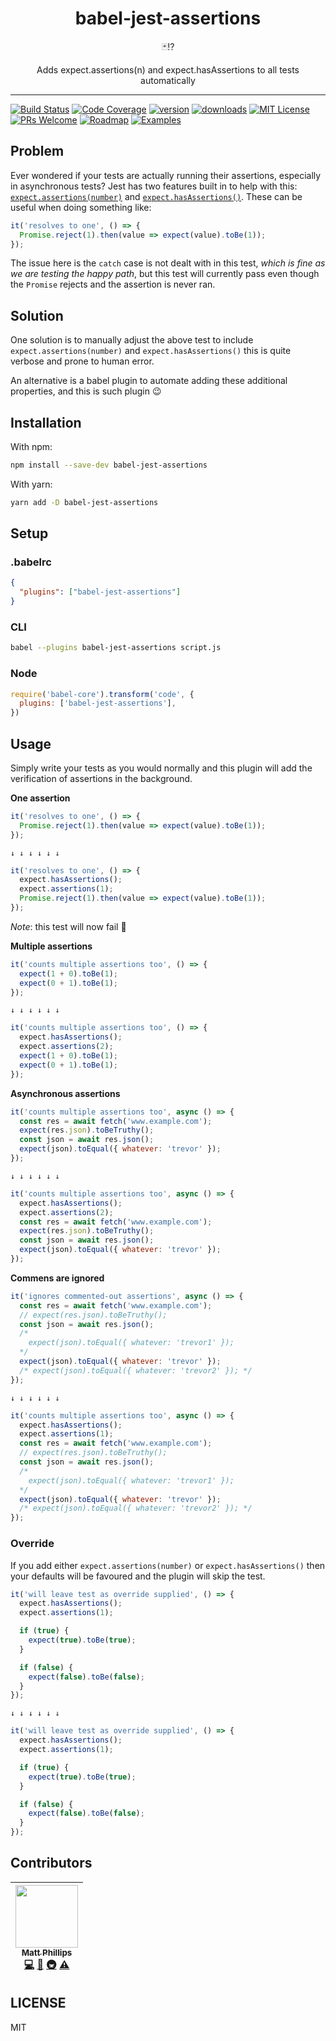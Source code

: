 <div align="center">
  <h1>babel-jest-assertions</h1>

  🃏⁉️

  Adds expect.assertions(n) and expect.hasAssertions to all tests automatically
</div>

<hr />

[![Build Status](https://img.shields.io/travis/mattphillips/babel-jest-assertions.svg?style=flat-square)](https://travis-ci.org/mattphillips/babel-jest-assertions)
[![Code Coverage](https://img.shields.io/codecov/c/github/mattphillips/babel-jest-assertions.svg?style=flat-square)](https://codecov.io/github/mattphillips/babel-jest-assertions)
[![version](https://img.shields.io/npm/v/babel-jest-assertions.svg?style=flat-square)](https://www.npmjs.com/package/babel-jest-assertions)
[![downloads](https://img.shields.io/npm/dm/babel-jest-assertions.svg?style=flat-square)](http://npm-stat.com/charts.html?package=babel-jest-assertions&from=2017-09-14)
[![MIT License](https://img.shields.io/npm/l/babel-jest-assertions.svg?style=flat-square)](https://github.com/mattphillips/babel-jest-assertions/blob/master/LICENSE)
[![PRs Welcome](https://img.shields.io/badge/PRs-welcome-brightgreen.svg?style=flat-square)](http://makeapullrequest.com)
[![Roadmap](https://img.shields.io/badge/%F0%9F%93%94-roadmap-CD9523.svg?style=flat-square)](https://github.com/mattphillips/babel-jest-assertions/blob/master/docs/ROADMAP.md)
[![Examples](https://img.shields.io/badge/%F0%9F%92%A1-examples-ff615b.svg?style=flat-square)](https://github.com/mattphillips/babel-jest-assertions/tree/master/examples)

## Problem

Ever wondered if your tests are actually running their assertions, especially in asynchronous tests? Jest has two features
built in to help with this: [`expect.assertions(number)`](https://facebook.github.io/jest/docs/en/expect.html#expectassertionsnumber)
and [`expect.hasAssertions()`](https://facebook.github.io/jest/docs/en/expect.html#expecthasassertions). These can be
useful when doing something like:

```js
it('resolves to one', () => {
  Promise.reject(1).then(value => expect(value).toBe(1));
});
```

The issue here is the `catch` case is not dealt with in this test, _which is fine as we are testing the happy path_,
but this test will currently pass even though the `Promise` rejects and the assertion is never ran.

## Solution

One solution is to manually adjust the above test to include `expect.assertions(number)` and `expect.hasAssertions()`
this is quite verbose and prone to human error.

An alternative is a babel plugin to automate adding these additional properties, and this is such plugin 😉

## Installation

With npm:
```sh
npm install --save-dev babel-jest-assertions
```

With yarn:
```sh
yarn add -D babel-jest-assertions
```

## Setup

### .babelrc

```json
{
  "plugins": ["babel-jest-assertions"]
}
```

### CLI

```sh
babel --plugins babel-jest-assertions script.js
```

### Node

```javascript
require('babel-core').transform('code', {
  plugins: ['babel-jest-assertions'],
})
```

## Usage

Simply write your tests as you would normally and this plugin will add the verification of assertions in the background.

**One assertion**
```js
it('resolves to one', () => {
  Promise.reject(1).then(value => expect(value).toBe(1));
});
```

`↓ ↓ ↓ ↓ ↓ ↓`

```js
it('resolves to one', () => {
  expect.hasAssertions();
  expect.assertions(1);
  Promise.reject(1).then(value => expect(value).toBe(1));
});
```
_Note_: this test will now fail 🎉

**Multiple assertions**
```js
it('counts multiple assertions too', () => {
  expect(1 + 0).toBe(1);
  expect(0 + 1).toBe(1);
});
```

`↓ ↓ ↓ ↓ ↓ ↓`

```js
it('counts multiple assertions too', () => {
  expect.hasAssertions();
  expect.assertions(2);
  expect(1 + 0).toBe(1);
  expect(0 + 1).toBe(1);
});
```

**Asynchronous assertions**
```js
it('counts multiple assertions too', async () => {
  const res = await fetch('www.example.com');
  expect(res.json).toBeTruthy();
  const json = await res.json();
  expect(json).toEqual({ whatever: 'trevor' });
});
```

`↓ ↓ ↓ ↓ ↓ ↓`

```js
it('counts multiple assertions too', async () => {
  expect.hasAssertions();
  expect.assertions(2);
  const res = await fetch('www.example.com');
  expect(res.json).toBeTruthy();
  const json = await res.json();
  expect(json).toEqual({ whatever: 'trevor' });
});
```

**Commens are ignored**
```js
it('ignores commented-out assertions', async () => {
  const res = await fetch('www.example.com');
  // expect(res.json).toBeTruthy();
  const json = await res.json();
  /*
    expect(json).toEqual({ whatever: 'trevor1' });
  */
  expect(json).toEqual({ whatever: 'trevor' });
  /* expect(json).toEqual({ whatever: 'trevor2' }); */
});
```

`↓ ↓ ↓ ↓ ↓ ↓`

```js
it('counts multiple assertions too', async () => {
  expect.hasAssertions();
  expect.assertions(1);
  const res = await fetch('www.example.com');
  // expect(res.json).toBeTruthy();
  const json = await res.json();
  /*
    expect(json).toEqual({ whatever: 'trevor1' });
  */
  expect(json).toEqual({ whatever: 'trevor' });
  /* expect(json).toEqual({ whatever: 'trevor2' }); */
});
```

### Override

If you add either `expect.assertions(number)` or `expect.hasAssertions()` then your defaults will be favoured and the
plugin will skip the test.

```js
it('will leave test as override supplied', () => {
  expect.hasAssertions();
  expect.assertions(1);

  if (true) {
    expect(true).toBe(true);
  }

  if (false) {
    expect(false).toBe(false);
  }
});
```

`↓ ↓ ↓ ↓ ↓ ↓`

```js
it('will leave test as override supplied', () => {
  expect.hasAssertions();
  expect.assertions(1);

  if (true) {
    expect(true).toBe(true);
  }

  if (false) {
    expect(false).toBe(false);
  }
});
```

## Contributors

<!-- ALL-CONTRIBUTORS-LIST:START - Do not remove or modify this section -->
| [<img src="https://avatars0.githubusercontent.com/u/5610087?v=4" width="100px;"/><br /><sub>Matt Phillips</sub>](http://mattphillips.io)<br />[💻](https://github.com/mattphillips/babel-jest-assertions/commits?author=mattphillips "Code") [📖](https://github.com/mattphillips/babel-jest-assertions/commits?author=mattphillips "Documentation") [🚇](#infra-mattphillips "Infrastructure (Hosting, Build-Tools, etc)") [⚠️](https://github.com/mattphillips/babel-jest-assertions/commits?author=mattphillips "Tests") |
| :---: |
<!-- ALL-CONTRIBUTORS-LIST:END -->

## LICENSE

MIT
